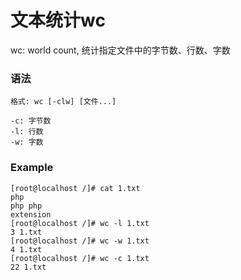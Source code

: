 # 文本统计wc

wc: world count, 统计指定文件中的字节数、行数、字数

### 语法
```
格式: wc [-clw] [文件...]

-c: 字节数
-l: 行数
-w: 字数
```

### Example
```
[root@localhost /]# cat 1.txt
php
php php
extension
[root@localhost /]# wc -l 1.txt
3 1.txt
[root@localhost /]# wc -w 1.txt
4 1.txt
[root@localhost /]# wc -c 1.txt
22 1.txt
```
